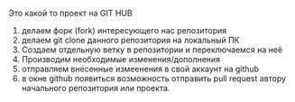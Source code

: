 Это какой то проект на GIT HUB 

1. делаем форк (fork) интересующего нас репозитория
2. делаем git clone данного репозитория на локальный ПК
3. Создаем отдельную ветку в репозитории и переключаемся на неё
4. Производим необходимые изменения/дополнения
5. отправляем внесенные измеенения в свой аккаунт на github 
6. в окне github появиться возможность отправить pull request автору начального репозитория или проекта.  
